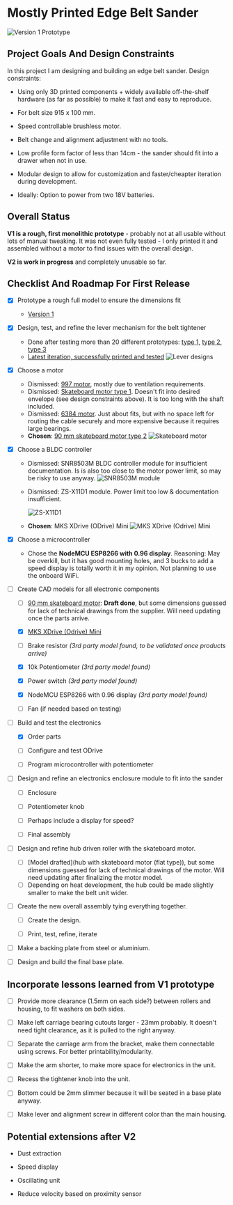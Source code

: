 # Mostly Printed Edge Belt Sander

![Version 1 Prototype](media/sander-v1.jpg)

## Project Goals And Design Constraints

In this project I am designing and building an edge belt sander. Design constraints:

* Using only 3D printed components + widely available off-the-shelf hardware (as far as possible) to make it fast and easy to reproduce.

* For belt size 915 x 100 mm.

* Speed controllable brushless motor.

* Belt change and alignment adjustment with no tools.
- Low profile form factor of less than 14cm - the sander should fit into a drawer when not in use.
* Modular design to allow for customization and faster/cheapter iteration during development.

* Ideally: Option to power from two 18V batteries.

## Overall Status

**V1 is a rough, first monolithic prototype** - probably not at all usable without lots of manual tweaking. It was not even fully tested - I only printed it and assembled without a motor to find issues with the overall design.

**V2 is work in progress** and completely unusable so far.

## Checklist And Roadmap For First Release

- [x] Prototype a rough full model to ensure the dimensions fit
  
   - [Version 1](v1)

- [x] Design, test, and refine the lever mechanism for the belt tightener
  
   - Done after testing more than 20 different prototypes: [type 1](mechanisms/disc%20lever), [type 2](mechanisms/slotblock%20lever), [type 3](mechanisms/rotating%20lever)
   - [Latest iteration, successfully printed and tested](mechanisms/push%20lever)
     ![Lever designs](media/levers.jpg)

- [x] Choose a motor
  
   - Dismissed: [997 motor](components/997%20motor), mostly due to ventilation requirements.
   - Dismissed: [Skateboard motor type 1](components/90%20mm%20skateboard%20motor). Doesn't fit into desired envelope (see design constraints above). It is too long with the shaft included.
   - Dismissed: [6384 motor](components/6384%20motor). Just about fits, but with no space left for routing the cable securely and more expensive because it requires large bearings.
   - **Chosen**: [90 mm skateboard motor type 2](components/90%20mm%20skateboard%20motor%20(flat%20type))
     ![Skateboard motor](components/90%20mm%20skateboard%20motor%20(flat%20type)/motor.jpg)

- [x] Choose a BLDC controller
  
   - Dismissed: SNR8503M BLDC controller module for insufficient documentation. Is is also too close to the motor power limit, so may be risky to use anyway.
     ![SNR8503M module](media/SNR8503M-BLDC-controller-module.jpg)
  
   - Dismissed: ZS-X11D1 module. Power limit too low & documentation insufficient.
     
     ![ZS-X11D1](media/ZS-X11D1%20module.jpg)
  
   - **Chosen**: MKS XDrive (ODrive) Mini ![MKS XDrive (Odrive) Mini](electronics/odrive-mini/odrive.jpg)

- [x] Choose a microcontroller
  
   - Chose the **NodeMCU ESP8266 with 0.96 display**. Reasoning: May be overkill, but it has good mounting holes, and 3 bucks to add a speed display is totally worth it in my opinion. Not planning to use the onboard WiFi.

- [ ] Create CAD models for all electronic components
  
   - [ ] [90 mm skateboard motor](components/90%20mm%20skateboard%20motor%20(flat%20type)): **Draft done**, but some dimensions guessed for lack of technical drawings from the supplier. Will need updating once the parts arrive.
  
   - [x] [MKS XDrive (Odrive) Mini](electronics/odrive-mini)
  
   - [ ] Brake resistor *(3rd party model found, to be validated once products arrive)*
  
   - [x] 10k Potentiometer *(3rd party model found)*
  
   - [x] Power switch *(3rd party model found)*
  
   - [x] NodeMCU ESP8266 with 0.96 display *(3rd party model found)*
  
   - [ ] Fan (if needed based on testing)

- [ ] Build and test the electronics
  
   - [x] Order parts
  
   - [ ] Configure and test ODrive
  
   - [ ] Program microcontroller with potentiometer

- [ ] Design and refine an electronics enclosure module to fit into the sander
  
   - [ ] Enclosure
  
   - [ ] Potentiometer knob
  
   - [ ] Perhaps include a display for speed?
  
   - [ ] Final assembly

- [ ] Design and refine hub driven roller with the skateboard motor.
  
   - [ ] [Model drafted](hub with skateboard motor (flat type)), but some dimensions guessed for lack of technical drawings of the motor. Will need updating after finalizing the motor model.
   - [ ] Depending on heat development, the hub could be made slightly smaller to make the belt unit wider.

- [ ] Create the new overall assembly tying everything together.
  
   - [ ] Create the design.
  
   - [ ] Print, test, refine, iterate

- [ ] Make a backing plate from steel or aluminium.

- [ ] Design and build the final base plate.

## Incorporate lessons learned from V1 prototype

- [ ] Provide more clearance (1.5mm on each side?) between rollers and housing, to fit washers on both sides.

- [ ] Make left carriage bearing cutouts larger - 23mm probably. It doesn't need tight clearance, as it is pulled to the right anyway.

- [ ] Separate the carriage arm from the bracket, make them connectable using screws. For better printability/modularity.

- [ ] Make the arm shorter, to make more space for electronics in the unit.

- [ ] Recess the tightener knob into the unit.

- [ ] Bottom could be 2mm slimmer because it will be seated in a base plate anyway.

- [ ] Make lever and alignment screw in different color than the main housing.

## Potential extensions after V2

* Dust extraction

* Speed display

* Oscillating unit

* Reduce velocity based on proximity sensor
